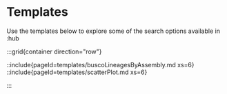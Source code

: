 <!--
Content to display at /templates
-->

# Templates

Use the templates below to explore some of the search options available in :hub

:::grid{container direction="row"}

::include{pageId=templates/buscoLineagesByAssembly.md xs=6}
::include{pageId=templates/scatterPlot.md xs=6}

:::
